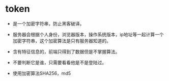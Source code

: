 # token
* 是一个加密字符串，防止黑客破译。
* 服务器会根据个人身份，浏览器版本，操作系统版本，ip地址等一起计算一个加密字符串，这个加密算法是只有服务器知道的。
* 含有特征信息的，前端只得到了数据但是不掌握算法。
* 不要判断它是谁，只需要看看他是不是登陆过。

* 使用加密算法SHA256，md5